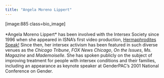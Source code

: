 ```yaml
---
title: "Angela Moreno Lippert"
---
```


[image:885 class=bio_image]<br><br>\*Angela Moreno Lippert\* has been involved with the Intersex Society since 1996 when she appeared in <span class="caps">ISNA</span>&#8217;s first video production, [Hermaphrodites Speak!][1] Since then, her intersex activism has been featured in such diverse venues as the _Chicago Tribune_, _<span class="caps">FOX</span> News Chicago_, _On the Issues_, _Ms. Magazine_ and _Mademoiselle_. She has spoken publicly on the subject of improving treatment for people with intersex conditions and their families, including an appearance as keynote speaker at GenderPAC&#8217;s 2001 National Conference on Gender.

 [1]: hermaphroditesspeak